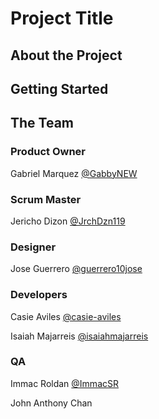 # Project Title

## About the Project

## Getting Started

## The Team
### Product Owner
Gabriel Marquez
[@GabbyNEW](https://github.com/GabbyNEW)

### Scrum Master 
Jericho Dizon
[@JrchDzn119 ](https://github.com/JrchDzn119)

### Designer
Jose Guerrero
[@guerrero10jose](https://github.com/guerrero10jose)

### Developers
Casie Aviles
[@casie-aviles](https://github.com/casie-aviles)

Isaiah Majarreis
[@isaiahmajarreis](https://github.com/isaiahmajarreis)

### QA
Immac Roldan
[@ImmacSR](https://github.com/ImmacSR)

John Anthony Chan

